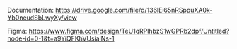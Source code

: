 Documentation:
https://drive.google.com/file/d/136lEi65nRSppuXA0k-Yb0neudSbLwyXy/view


Figma:
https://www.figma.com/design/TeU1qRPlhbzS1wGPRb2dpf/Untitled?node-id=0-1&t=a9YiQFKhVUsialNs-1
